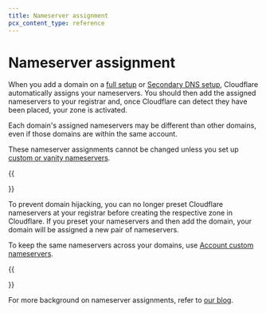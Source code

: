 ```yaml
---
title: Nameserver assignment
pcx_content_type: reference
---
```


# Nameserver assignment

When you add a domain on a [full setup](/dns/zone-setups/full-setup/) or [Secondary DNS setup](/dns/zone-setups/zone-transfers/cloudflare-as-secondary/setup/), Cloudflare automatically assigns your nameservers. You should then add the assigned nameservers to your registrar and, once Cloudflare can detect they have been placed, your zone is activated.

Each domain's assigned nameservers may be different than other domains, even if those domains are within the same account.

These nameserver assignments cannot be changed unless you set up [custom or vanity nameservers](/dns/additional-options/custom-nameservers/).

{{<Aside type="warning">}}

To prevent domain hijacking, you can no longer preset Cloudflare nameservers at your registrar before creating the respective zone in Cloudflare. If you preset your nameservers and then add the domain, your domain will be assigned a new pair of nameservers.

To keep the same nameservers across your domains, use [Account custom nameservers](/dns/additional-options/custom-nameservers/account-custom-nameservers/).

{{</Aside>}}

For more background on nameserver assignments, refer to [our blog](https://blog.cloudflare.com/whats-the-story-behind-the-names-of-cloudflares-name-servers/).
